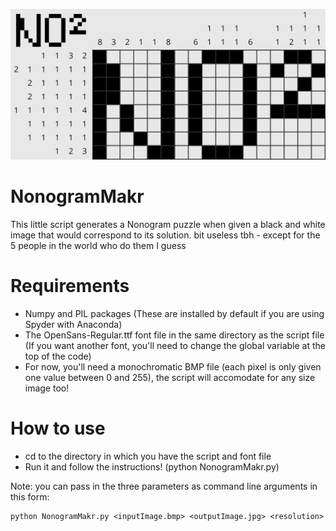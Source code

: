 ![NonogramMakr Logo](https://github.com/RabidSheep55/NonogramMakr/blob/master/FinalLogo.jpg)

# NonogramMakr
This little script generates a Nonogram puzzle when given a black and white image that would correspond to its solution.
bit useless tbh - except for the 5 people in the world who do them I guess

# Requirements
 - Numpy and PIL packages (These are installed by default if you are using Spyder with Anaconda)
 - The OpenSans-Regular.ttf font file in the same directory as the script file (If you want another font, you'll need to change the global variable at the top of the code)
 - For now, you'll need a monochromatic BMP file (each pixel is only given one value between 0 and 255), the script will accomodate for any size image too!
 
 # How to use
  - cd to the directory in which you have the script and font file
  - Run it and follow the instructions! (python NonogramMakr.py)

Note: you can pass in the three parameters as command line arguments in this form:
    
    python NonogramMakr.py <inputImage.bmp> <outputImage.jpg> <resolution>
